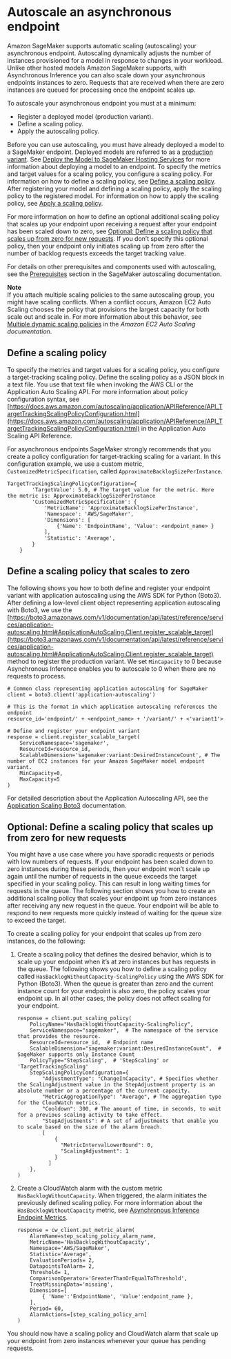 # Autoscale an asynchronous endpoint<a name="async-inference-autoscale"></a>

Amazon SageMaker supports automatic scaling \(autoscaling\) your asynchronous endpoint\. Autoscaling dynamically adjusts the number of instances provisioned for a model in response to changes in your workload\. Unlike other hosted models Amazon SageMaker supports, with Asynchronous Inference you can also scale down your asynchronous endpoints instances to zero\. Requests that are received when there are zero instances are queued for processing once the endpoint scales up\.

To autoscale your asynchronous endpoint you must at a minimum:
+ Register a deployed model \(production variant\)\.
+ Define a scaling policy\.
+ Apply the autoscaling policy\.

Before you can use autoscaling, you must have already deployed a model to a SageMaker endpoint\. Deployed models are referred to as a [production variant](https://docs.aws.amazon.com/sagemaker/latest/APIReference/API_ProductionVariant.html)\. See [Deploy the Model to SageMaker Hosting Services](https://docs.aws.amazon.com/sagemaker/latest/dg/ex1-model-deployment.html#ex1-deploy-model) for more information about deploying a model to an endpoint\. To specify the metrics and target values for a scaling policy, you configure a scaling policy\. For information on how to define a scaling policy, see [Define a scaling policy](https://docs.aws.amazon.com/sagemaker/latest/dg/endpoint-auto-scaling-add-code-define.html)\. After registering your model and defining a scaling policy, apply the scaling policy to the registered model\. For information on how to apply the scaling policy, see [Apply a scaling policy](https://docs.aws.amazon.com/sagemaker/latest/dg/endpoint-auto-scaling-add-code-apply.html)\.

For more information on how to define an optional additional scaling policy that scales up your endpoint upon receiving a request after your endpoint has been scaled down to zero, see [Optional: Define a scaling policy that scales up from zero for new requests](#async-inference-autoscale-scale-up)\. If you don’t specify this optional policy, then your endpoint only initiates scaling up from zero after the number of backlog requests exceeds the target tracking value\.

 For details on other prerequisites and components used with autoscaling, see the [Prerequisites](https://docs.aws.amazon.com/sagemaker/latest/dg/endpoint-auto-scaling-prerequisites.html) section in the SageMaker autoscaling documentation\.

**Note**  
If you attach multiple scaling policies to the same autoscaling group, you might have scaling conflicts\. When a conflict occurs, Amazon EC2 Auto Scaling chooses the policy that provisions the largest capacity for both scale out and scale in\. For more information about this behavior, see [Multiple dynamic scaling policies](https://docs.aws.amazon.com/autoscaling/ec2/userguide/as-scale-based-on-demand.html#multiple-scaling-policy-resolution) in the *Amazon EC2 Auto Scaling documentation*\.

## Define a scaling policy<a name="async-inference-autoscale-define-async"></a>

To specify the metrics and target values for a scaling policy, you configure a target\-tracking scaling policy\. Define the scaling policy as a JSON block in a text file\. You use that text file when invoking the AWS CLI or the Application Auto Scaling API\. For more information about policy configuration syntax, see [https://docs.aws.amazon.com/autoscaling/application/APIReference/API_TargetTrackingScalingPolicyConfiguration.html](https://docs.aws.amazon.com/autoscaling/application/APIReference/API_TargetTrackingScalingPolicyConfiguration.html) in the Application Auto Scaling API Reference\.

For asynchronous endpoints SageMaker strongly recommends that you create a policy configuration for target\-tracking scaling for a variant\. In this configuration example, we use a custom metric, `CustomizedMetricSpecification`, called `ApproximateBacklogSizePerInstance`\.

```
TargetTrackingScalingPolicyConfiguration={
        'TargetValue': 5.0, # The target value for the metric. Here the metric is: ApproximateBacklogSizePerInstance
        'CustomizedMetricSpecification': {
            'MetricName': 'ApproximateBacklogSizePerInstance',
            'Namespace': 'AWS/SageMaker',
            'Dimensions': [
                {'Name': 'EndpointName', 'Value': <endpoint_name> }
            ],
            'Statistic': 'Average',
        }
    }
```

## Define a scaling policy that scales to zero<a name="async-inference-autoscale-define-async-zero"></a>

The following shows you how to both define and register your endpoint variant with application autoscaling using the AWS SDK for Python \(Boto3\)\. After defining a low\-level client object representing application autoscaling with Boto3, we use the [https://boto3.amazonaws.com/v1/documentation/api/latest/reference/services/application-autoscaling.html#ApplicationAutoScaling.Client.register_scalable_target](https://boto3.amazonaws.com/v1/documentation/api/latest/reference/services/application-autoscaling.html#ApplicationAutoScaling.Client.register_scalable_target) method to register the production variant\. We set `MinCapacity` to 0 because Asynchronous Inference enables you to autoscale to 0 when there are no requests to process\.

```
# Common class representing application autoscaling for SageMaker 
client = boto3.client('application-autoscaling') 

# This is the format in which application autoscaling references the endpoint
resource_id='endpoint/' + <endpoint_name> + '/variant/' + <'variant1'> 

# Define and register your endpoint variant
response = client.register_scalable_target(
    ServiceNamespace='sagemaker', 
    ResourceId=resource_id,
    ScalableDimension='sagemaker:variant:DesiredInstanceCount', # The number of EC2 instances for your Amazon SageMaker model endpoint variant.
    MinCapacity=0,
    MaxCapacity=5
)
```

For detailed description about the Application Autoscaling API, see the [Application Scaling Boto3](https://boto3.amazonaws.com/v1/documentation/api/latest/reference/services/application-autoscaling.html#ApplicationAutoScaling.Client.register_scalable_target) documentation\.

## Optional: Define a scaling policy that scales up from zero for new requests<a name="async-inference-autoscale-scale-up"></a>

You might have a use case where you have sporadic requests or periods with low numbers of requests\. If your endpoint has been scaled down to zero instances during these periods, then your endpoint won’t scale up again until the number of requests in the queue exceeds the target specified in your scaling policy\. This can result in long waiting times for requests in the queue\. The following section shows you how to create an additional scaling policy that scales your endpoint up from zero instances after receiving any new request in the queue\. Your endpoint will be able to respond to new requests more quickly instead of waiting for the queue size to exceed the target\.

To create a scaling policy for your endpoint that scales up from zero instances, do the following:

1. Create a scaling policy that defines the desired behavior, which is to scale up your endpoint when it’s at zero instances but has requests in the queue\. The following shows you how to define a scaling policy called `HasBacklogWithoutCapacity-ScalingPolicy` using the AWS SDK for Python \(Boto3\)\. When the queue is greater than zero and the current instance count for your endpoint is also zero, the policy scales your endpoint up\. In all other cases, the policy does not affect scaling for your endpoint\.

   ```
   response = client.put_scaling_policy(
       PolicyName="HasBacklogWithoutCapacity-ScalingPolicy",
       ServiceNamespace="sagemaker",  # The namespace of the service that provides the resource.
       ResourceId=resource_id,  # Endpoint name
       ScalableDimension="sagemaker:variant:DesiredInstanceCount",  # SageMaker supports only Instance Count
       PolicyType="StepScaling",  # 'StepScaling' or 'TargetTrackingScaling'
       StepScalingPolicyConfiguration={
           "AdjustmentType": "ChangeInCapacity", # Specifies whether the ScalingAdjustment value in the StepAdjustment property is an absolute number or a percentage of the current capacity. 
           "MetricAggregationType": "Average", # The aggregation type for the CloudWatch metrics.
           "Cooldown": 300, # The amount of time, in seconds, to wait for a previous scaling activity to take effect. 
           "StepAdjustments": # A set of adjustments that enable you to scale based on the size of the alarm breach.
           [ 
               {
                 "MetricIntervalLowerBound": 0,
                 "ScalingAdjustment": 1
               }
             ]
       },    
   )
   ```

1. Create a CloudWatch alarm with the custom metric `HasBacklogWithoutCapacity`\. When triggered, the alarm initiates the previously defined scaling policy\. For more information about the `HasBacklogWithoutCapacity` metric, see [Asynchronous Inference Endpoint Metrics](async-inference-monitor.md#async-inference-monitor-cloudwatch-async)\.

   ```
   response = cw_client.put_metric_alarm(
       AlarmName=step_scaling_policy_alarm_name,
       MetricName='HasBacklogWithoutCapacity',
       Namespace='AWS/SageMaker',
       Statistic='Average',
       EvaluationPeriods= 2,
       DatapointsToAlarm= 2,
       Threshold= 1,
       ComparisonOperator='GreaterThanOrEqualToThreshold',
       TreatMissingData='missing',
       Dimensions=[
           { 'Name':'EndpointName', 'Value':endpoint_name },
       ],
       Period= 60,
       AlarmActions=[step_scaling_policy_arn]
   )
   ```

You should now have a scaling policy and CloudWatch alarm that scale up your endpoint from zero instances whenever your queue has pending requests\.